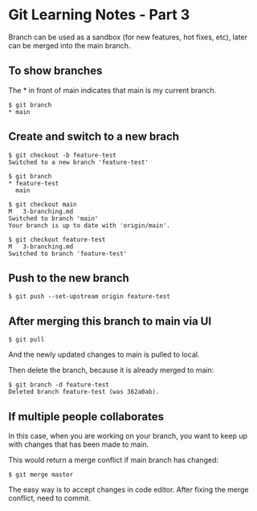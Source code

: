 # Git Learning Notes - Part 3

Branch can be used as a sandbox (for new features, hot fixes, etc), later can be merged into the main branch. 

## To show branches

The \* in front of main indicates that main is my current branch. 

```console
$ git branch
* main
```

## Create and switch to a new brach

```console
$ git checkout -b feature-test
Switched to a new branch 'feature-test'

$ git branch
* feature-test
  main
  
$ git checkout main
M	3-branching.md
Switched to branch 'main'
Your branch is up to date with 'origin/main'.

$ git checkout feature-test
M	3-branching.md
Switched to branch 'feature-test'
```

## Push to the new branch

```console
$ git push --set-upstream origin feature-test
```

## After merging this branch to main via UI

```console
$ git pull
```
And the newly updated changes to main is pulled to local. 

Then delete the branch, because it is already merged to main:

```console
$ git branch -d feature-test
Deleted branch feature-test (was 362a0ab).
```

## If multiple people collaborates

In this case, when you are working on your branch, you want to keep up with changes that has been made to main. 

This would return a merge conflict if main branch has changed: 

```console
$ git merge master
```

The easy way is to accept changes in code editor. After fixing the merge conflict, need to commit. 





